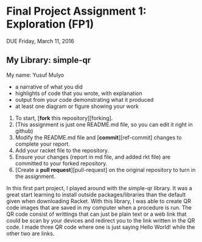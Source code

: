 # Final Project Assignment 1: Exploration (FP1)
DUE Friday, March 11, 2016

## My Library: simple-qr
My name: Yusuf Mulyo

* a narrative of what you did
* highlights of code that you wrote, with explanation
* output from your code demonstrating what it produced
* at least one diagram or figure showing your work

1. To start, [**fork** this repository][forking]. 
  2. (This assignment is just one README.md file, so you can edit it right in github)
1. Modify the README.md file and [**commit**][ref-commit] changes to complete your report.
1. Add your racket file to the repository. 
1. Ensure your changes (report in md file, and added rkt file) are committed to your forked repository.
1. [Create a **pull request**][pull-request] on the original repository to turn in the assignment.


In this first part project, I played around with the simple-qr library. It was a great start learning to install outside packages/libraries than the default given when downloading Racket. With this library, I was able to create QR code images that are saved in my computer when a procedure is run. The QR code consist of writtings that can just be plain text or a web link that could be scan by your devices and redirect you to the link written in the QR code. I made three QR code where one is just saying Hello World! while the other two are links.
